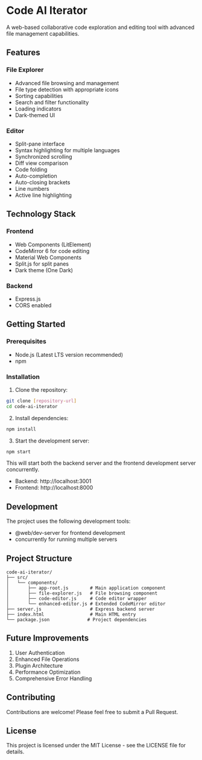 # Code AI Iterator

A web-based collaborative code exploration and editing tool with advanced file management capabilities.

## Features

### File Explorer
- Advanced file browsing and management
- File type detection with appropriate icons
- Sorting capabilities
- Search and filter functionality
- Loading indicators
- Dark-themed UI

### Editor
- Split-pane interface
- Syntax highlighting for multiple languages
- Synchronized scrolling
- Diff view comparison
- Code folding
- Auto-completion
- Auto-closing brackets
- Line numbers
- Active line highlighting

## Technology Stack

### Frontend
- Web Components (LitElement)
- CodeMirror 6 for code editing
- Material Web Components
- Split.js for split panes
- Dark theme (One Dark)

### Backend
- Express.js
- CORS enabled

## Getting Started

### Prerequisites
- Node.js (Latest LTS version recommended)
- npm

### Installation

1. Clone the repository:
```bash
git clone [repository-url]
cd code-ai-iterator
```

2. Install dependencies:
```bash
npm install
```

3. Start the development server:
```bash
npm start
```

This will start both the backend server and the frontend development server concurrently.
- Backend: http://localhost:3001
- Frontend: http://localhost:8000

## Development

The project uses the following development tools:
- @web/dev-server for frontend development
- concurrently for running multiple servers

## Project Structure

```
code-ai-iterator/
├── src/
│   └── components/
│       ├── app-root.js        # Main application component
│       ├── file-explorer.js   # File browsing component
│       ├── code-editor.js     # Code editor wrapper
│       └── enhanced-editor.js # Extended CodeMirror editor
├── server.js                  # Express backend server
├── index.html                 # Main HTML entry
└── package.json              # Project dependencies
```

## Future Improvements

1. User Authentication
2. Enhanced File Operations
3. Plugin Architecture
4. Performance Optimization
5. Comprehensive Error Handling

## Contributing

Contributions are welcome! Please feel free to submit a Pull Request.

## License

This project is licensed under the MIT License - see the LICENSE file for details.
